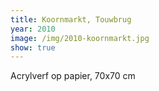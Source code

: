 ```yaml
---
title: Koornmarkt, Touwbrug
year: 2010
image: /img/2010-koornmarkt.jpg
show: true
---
```

Acrylverf op papier, 70x70 cm